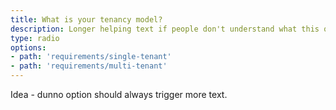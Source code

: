 ```yaml
---
title: What is your tenancy model?
description: Longer helping text if people don't understand what this question means.
type: radio
options:
- path: 'requirements/single-tenant'
- path: 'requirements/multi-tenant'
---
```


Idea - dunno option should always trigger more text.

